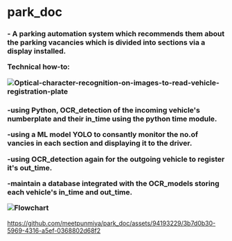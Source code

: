  <h1>park_doc</h1>
<h3>- A parking automation system which recommends them about the parking vacancies which is divided into sections via a display installed.

Technical how-to:

![Optical-character-recognition-on-images-to-read-vehicle-registration-plate](https://github.com/meetpunmiya/park_doc/assets/94193229/2f264200-2799-4c40-ada5-81923ab97a02)


<h3>-using Python, OCR_detection of the incoming vehicle's numberplate and their in_time using the python time module.


-using a ML model YOLO to consantly monitor the no.of vancies in each section and displaying it to the driver.

-using OCR_detection again for the outgoing vehicle to register it's out_time.

-maintain a database integrated with the OCR_models storing each vehicle's in_time and out_time.

![Flowchart](https://github.com/meetpunmiya/park_doc/assets/94193229/fd612480-ca50-4ac6-a342-89e0e4c16760)


</h3>


https://github.com/meetpunmiya/park_doc/assets/94193229/3b7d0b30-5969-4316-a5ef-0368802d68f2

